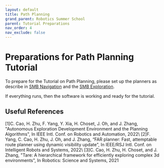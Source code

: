 ```yaml
---
layout: default
title: Path Planning
grand_parent: Robotics Summer School
parent: Tutorial Preparations
nav_order: 4
nav_exclude: false
---
```


# Preparations for Path Planning Tutorial

To prepare for the Tutorial on Path Planning, please set up the planners as describe in [SMB Navigation](../../simulation/tasks/navigation.md) and the [SMB Exploration](../../simulation/tasks/exploration.md).

If everything runs, then the software is working and ready for the tutorial.

## Useful References
[1]C. Cao, H. Zhu, F. Yang, Y. Xia, H.
Choset, J. Oh, and J. Zhang, "Autonomous Exploration
Development Environment and the Planning Algorithms",
In IEEE Intl. Conf. on Robotics and Automation, 2022\\
[2]F. Yang, C. Cao, H. Zhu, J. Oh, and J. Zhang, “FAR planner:
Fast, attemptable route planner using dynamic visibility update", In IEEE/RSJ Intl. Conf. on Intelligent Robots and Systems, 2022\\
[3]C. Cao, H. Zhu, H. Choset, and J. Zhang,
"Tare: A hierarchical framework for efficiently exploring
complex 3d environments", In Robotics: Science and Systems, 2021